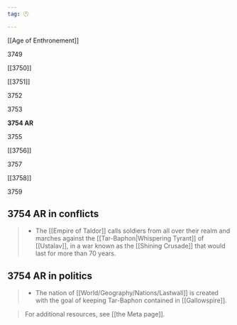 ```yaml
---
tag: 🕛

---
```

[[Age of Enthronement]]


3749

[[3750]]

[[3751]]

3752

3753

**3754 AR**

3755

[[3756]]

3757

[[3758]]

3759



## 3754 AR in conflicts

>  - The [[Empire of Taldor]] calls soldiers from all over their realm and marches against the [[Tar-Baphon|Whispering Tyrant]] of [[Ustalav]], in a war known as the [[Shining Crusade]] that would last for more than 70 years.


## 3754 AR in politics

>  - The nation of [[World/Geography/Nations/Lastwall]] is created with the goal of keeping Tar-Baphon contained in [[Gallowspire]].

>  For additional resources, see [[the Meta page]].




